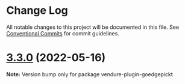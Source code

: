 # Change Log

All notable changes to this project will be documented in this file.
See [Conventional Commits](https://conventionalcommits.org) for commit guidelines.

# [3.3.0](https://github.com/Pinelab-studio/pinelab-vendure-plugins/compare/v3.2.0...v3.3.0) (2022-05-16)

**Note:** Version bump only for package vendure-plugin-goedgepickt
